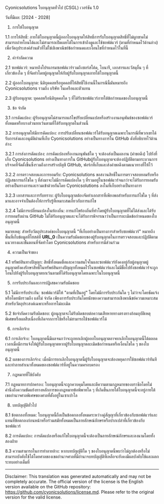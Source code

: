 Cyonicsolutions ใบอนุญาตทั่วไป (CSGL)
เวอร์ชัน 1.0

วันที่มีผล: [2024 - 2028]

1. การให้ใบอนุญาต

1.1 การให้สิทธิ์: ภายใต้ใบอนุญาตนี้ผู้ออกใบอนุญาตให้สิทธิ์การรับใบอนุญาตสิทธิ์ที่ไม่ผูกขาดไม่สามารถถ่ายโอนได้และไม่สามารถเปิดเผยได้ในการเข้าถึงดูและใช้ซอฟต์แวร์ (ตามที่กำหนดไว้ด้านล่าง) เพื่อวัตถุประสงค์ส่วนตัวที่ไม่ใช่เชิงพาณิชย์ข้อกำหนดและเงื่อนไขที่กำหนดไว้ในที่นี้

2. คำจำกัดความ

2.1 ซอฟต์แวร์: หมายถึงโปรแกรมซอฟต์แวร์รวมถึงซอร์สโค้ด, ไบนารี, เอกสารและวัสดุอื่น ๆ ที่เกี่ยวข้องใด ๆ ที่จัดทำโดยผู้อนุญาตให้กับผู้รับใบอนุญาตภายใต้ใบอนุญาตนี้

2.2 ผู้ออกใบอนุญาต: นิติบุคคลหรือบุคคลที่ให้สิทธิ์ใช้งานนี้ในกรณีนี้มันหมายถึง Cyonicsolutions รวมถึง บริษัท ในเครือและตัวแทน

2.3 ผู้รับอนุญาต: บุคคลหรือนิติบุคคลใด ๆ ที่ได้รับซอฟต์แวร์ภายใต้ข้อกำหนดของใบอนุญาตนี้

3. ข้อ จำกัด

3.1 การดัดแปลง: ผู้รับอนุญาตไม่สามารถแก้ไขปรับเปลี่ยนแปลหรือสร้างงานอนุพันธ์ของซอฟต์แวร์ทั้งหมดหรือบางส่วนยกเว้นตามที่ได้รับอนุญาตในส่วนนี้

3.2 การอนุญาตให้มีการดัดแปลง: การปรับเปลี่ยนซอฟต์แวร์ได้รับอนุญาตเฉพาะในกรณีที่พวกเขาได้รับการส่งและอนุมัติผ่านที่เก็บ Cyonicsolutions อย่างเป็นทางการใน GitHub ดังที่อธิบายไว้ด้านล่าง:

3.2.1 การส่งการดัดแปลง: การดัดแปลงหรืองานอนุพันธ์ใด ๆ จะต้องส่งเป็นผลงาน (คำขอดึง) ไปยังที่เก็บ Cyonicsolutions อย่างเป็นทางการใน GitHubผู้รับใบอนุญาตจะต้องปฏิบัติตามกระบวนการบริจาคที่จัดตั้งขึ้นซึ่งรวมถึงการสร้างบัญชี GitHub, ฟอร์กที่เก็บและส่งคำขอดึงตามแนวทางที่ให้ไว้

3.2.2 การตรวจสอบและการยอมรับ: Cyonicsolutions ขอสงวนสิทธิ์ในการตรวจสอบยอมรับหรือปฏิเสธการแก้ไขใด ๆ ที่ส่งมาจะไม่มีการดัดแปลงใด ๆ ที่รวมอยู่ในซอฟต์แวร์จนกว่าจะได้รับการยอมรับอย่างเป็นทางการและรวมเข้าด้วยกันโดย Cyonicsolutions ลงในที่เก็บอย่างเป็นทางการ

3.2.3 เอกสารและการรับทราบ: ผู้รับใบอนุญาตต้องจัดทำเอกสารที่เพียงพอสำหรับการแก้ไขใด ๆ ที่ส่งมาและอาจจำเป็นต้องให้การรับรู้ที่เหมาะสมเกี่ยวกับการแก้ไข

3.2.4 ไม่มีการเปลี่ยนแปลงในท้องถิ่น: การแก้ไขท้องถิ่นที่ทำโดยผู้รับใบอนุญาตที่ไม่ได้ส่งและได้รับการยอมรับผ่าน GitHub ไม่ได้รับอนุญาตและจะได้รับการพิจารณาว่าเป็นการละเมิดข้อกำหนดของใบอนุญาตนี้

หมายเหตุ: สำหรับวัตถุประสงค์ของใบอนุญาตนี้ "ที่เก็บอย่างเป็นทางการสำหรับซอฟต์แวร์" หมายถึงพื้นที่เก็บข้อมูลที่โฮสต์ที่ __URL_0__ เป็นความรับผิดชอบของผู้รับอนุญาตในการตรวจสอบและปฏิบัติตามแนวทางและขั้นตอนที่จัดทำโดย Cyonicsolutions สำหรับการมีส่วนร่วม

4. ความเป็นเจ้าของ

4.1 ทรัพย์สินทางปัญญา: สิทธิ์ทั้งหมดชื่อและความสนใจในและซอฟต์แวร์ยังคงอยู่กับผู้อนุญาตผู้อนุญาตยังคงรักษาสิทธิ์ในทรัพย์สินทางปัญญาทั้งหมดไว้ในซอฟต์แวร์และไม่มีชื่อไปยังซอฟต์แวร์จะถูกโอนไปยังผู้รับใบอนุญาตยกเว้นตามที่ได้รับอนุญาตโดยเฉพาะในใบอนุญาตนี้

5. การรับประกันและการปฏิเสธความรับผิดชอบ

5.1 ไม่มีการรับประกัน: ซอฟต์แวร์มีให้ "ตามที่เป็นอยู่" โดยไม่มีการรับประกันใด ๆ ไม่ว่าจะโดยชัดแจ้งหรือโดยนัยรวมถึง แต่ไม่ จำกัด เพียงการรับประกันโดยนัยของความสามารถเชิงพาณิชย์ความเหมาะสมสำหรับวัตถุประสงค์เฉพาะหรือการไม่ละเมิด

5.2 ข้อจำกัดความรับผิดชอบ: ผู้อนุญาตจะไม่รับผิดชอบต่อความเสียหายทางตรงทางอ้อมอุบัติเหตุพิเศษหรือผลสืบเนื่องที่เกิดจากการใช้หรือไม่สามารถใช้ซอฟต์แวร์ได้

6. การเลิกจ้าง

6.1 การเลิกจ้าง: ใบอนุญาตนี้มีผลจนกว่าจะถูกยกเลิกผู้ออกใบอนุญาตอาจยกเลิกใบอนุญาตนี้ได้ตลอดเวลาเมื่อมีการแจ้งให้ผู้รับใบอนุญาตหากผู้รับใบอนุญาตละเมิดข้อกำหนดหรือเงื่อนไขใด ๆ ของใบอนุญาตนี้

6.2 ผลของการเลิกจ้าง: เมื่อมีการยกเลิกใบอนุญาตนี้ผู้รับใบอนุญาตจะต้องหยุดการใช้ซอฟต์แวร์ทันทีและทำลายสำเนาทั้งหมดของซอฟต์แวร์ที่อยู่ในความครอบครอง

7. กฎหมายที่ใช้บังคับ

7.1 กฎหมายการปกครอง: ใบอนุญาตนี้จะถูกควบคุมโดยและตีความตามกฎหมายของบราซิลโดยไม่คำนึงถึงความขัดแย้งทางหลักการของกฎหมายข้อพิพาทใด ๆ ที่เกิดขึ้นภายใต้ใบอนุญาตนี้จะอยู่ภายใต้เขตอำนาจศาลพิเศษของศาลที่ตั้งอยู่ในเซาเปาโล

8. บทบัญญัติทั่วไป

8.1 ข้อตกลงทั้งหมด: ใบอนุญาตนี้ถือเป็นข้อตกลงทั้งหมดระหว่างคู่สัญญาที่เกี่ยวข้องกับซอฟต์แวร์และแทนที่ข้อตกลงก่อนหน้าหรือร่วมสมัยทั้งหมดเป็นลายลักษณ์อักษรหรือปากเปล่าที่เกี่ยวข้องกับซอฟต์แวร์

8.2 การดัดแปลง: การดัดแปลงหรือแก้ไขใบอนุญาตนี้จะต้องเป็นลายลักษณ์อักษรและลงนามโดยทั้งสองฝ่าย

8.3 ความสามารถในการทำลายล้าง: หากบทบัญญัติใด ๆ ของใบอนุญาตนี้พบว่าไม่ถูกต้องหรือไม่สามารถบังคับใช้ได้โดยศาลของเขตอำนาจศาลที่มีอำนาจบทบัญญัติที่เหลือจะยังคงมีผลบังคับใช้และผลกระทบอย่างเต็มที่

---
Disclaimer: This translation was generated automatically and may not be completely accurate. The official version of the license is the English version available on the GitHub repository: https://github.com/cyonicsolutions/license.md. Please refer to the original version for the valid license.
